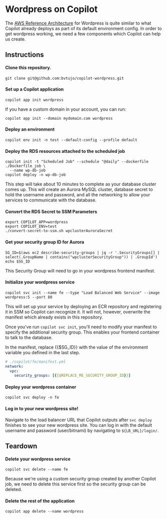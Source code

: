 # Wordpress on Copilot

The [AWS Reference Architecture](https://docs.aws.amazon.com/whitepapers/latest/best-practices-wordpress/reference-architecture.html) for Wordpress is quite similar to what Copilot already deploys as part of its default environment config. In order to get wordpress working, we need a few components which Copilot can help us create. 

## Instructions

#### Clone this repository.
```
git clone git@github.com:bvtujo/copilot-wordpress.git
```
#### Set up a Copilot application
```
copilot app init wordpress
```
If you have a custom domain in your account, you can run: 
```
copilot app init --domain mydomain.com wordpress
```

#### Deploy an environment
```
copilot env init -n test --default-config --profile default
```

#### Deploy the RDS resources attached to the scheduled job
```
copilot init -t "Scheduled Job" --schedule "@daily" --dockerfile ./Dockerfile_job \
  --name wp-db-job
copilot deploy -n wp-db-job
```
This step will take about 10 minutes to complete as your database cluster comes up. This will create an Aurora MySQL cluster, database secret to hold the username and password, and all the networking to allow your services to communicate with the database.

#### Convert the RDS Secret to SSM Parameters
```
export COPILOT_APP=wordpress
export COPILOT_ENV=test
./convert-secret-to-ssm.sh wpclusterAuroraSecret
```
#### Get your security group ID for Aurora
```
SG_ID=$(aws ec2 describe-security-groups | jq -r '.SecurityGroups[] | select(.GroupName | contains("wpclusterSecurityGroup")) | .GroupId')
echo $SG_ID
```
This Security Group will need to go in your wordpress frontend manifest.

#### Initialize your wordpress service
```
copilot svc init --name fe --type "Load Balanced Web Service" --image wordpress:5 --port 80
```
This will set up your service by deploying an ECR repository and registering it in SSM so Copilot can recognize it. It will not, however, overwrite the manifest which already exists in this repository. 

Once you've run `copilot svc init`, you'll need to modify your manifest to specify the additional security group. This enables your frontend container to talk to the database.

In the manifest, replace {{$SG_ID}} with the value of the environment variable you defined in the last step. 
```yaml
# ./copilot/fe/manifest.yml
network:
  vpc:
    security_groups: [{{$REPLACE_ME_SECURITY_GROUP_ID}}]
```
#### Deploy your wordpress container
```
copilot svc deploy -n fe
```

#### Log in to your new wordpress site!
Navigate to the load balancer URL that Copilot outputs after `svc deploy` finishes to see your new wordpress site. You can log in with the default username and password (user/bitnami) by navigating to `${LB_URL}/login/`. 

## Teardown

#### Delete your wordpress service
```
copilot svc delete --name fe
```
Because we're using a custom security group created by another Copilot job, we need to delete this service first so the security group can be deleted.

#### Delete the rest of the application
```
copilot app delete --name wordpress
```

